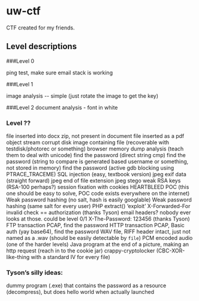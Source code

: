 # uw-ctf
CTF created for my friends.

## Level descriptions

###Level 0

ping test, make sure email stack is working

###Level 1

image analysis -- simple (just rotate the image to get the key)

###Level 2
document analysis - font in white

### Level ??

file inserted into docx zip, not present in document
file inserted as a pdf object stream
corrupt disk image containing file (recoverable with testdisk/photorec or something)
browser memory dump analysis (teach them to deal with unicode)
find the password (direct string cmp)
find the password (string to compare is generated based username or something, not stored in memory)
find the password (active gdb blocking using PTRACE_TRACEME)
SQL injection (easy, textbook version)
jpeg exif data (straight forward)
jpeg end of file extension
jpeg stego
weak RSA keys (RSA-100 perhaps?)
session fixation with cookies
HEARTBLEED POC (this one should be easy to solve, POC code exists everywhere on the internet)
Weak password hashing (no salt, hash is easily googlable)
Weak password hashing (same salt for every user)
PHP extract() ‘exploit’
X-Forwarded-For invalid check == authorization (thanks Tyson)
email headers? nobody ever looks at those. could be level 0/1 X-The-Password: 123456 (thanks Tyson)
FTP transaction PCAP, find the password
HTTP transaction PCAP, Basic auth (yay base64), find the password
WAV file, RIFF header intact, just not named as a .wav (should be easily detectable by `file`)
PCM encoded audio (one of the harder levels)
Java program at the end of a picture, making an http request (reach in to the cookie jar)
crappy-cryptolocker (CBC-XOR-like-thing with a standard IV for every file)

### Tyson’s silly ideas:

dummy program (.exe) that contains the password as a resource (decompress), but does hello world when actually launched


